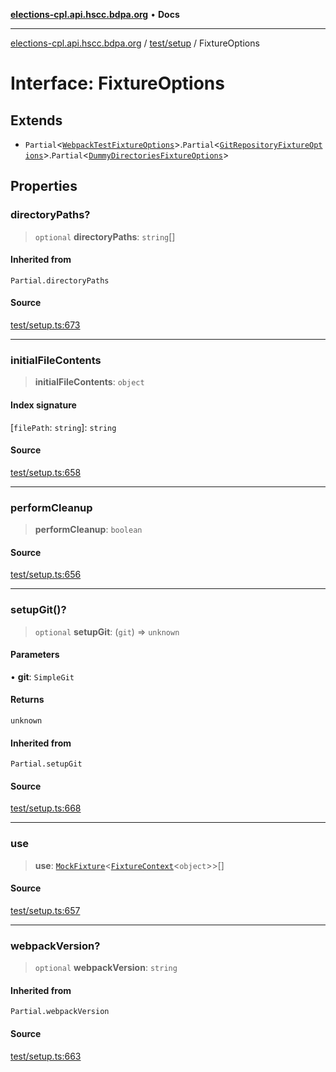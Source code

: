 [**elections-cpl.api.hscc.bdpa.org**](../../../README.md) • **Docs**

***

[elections-cpl.api.hscc.bdpa.org](../../../README.md) / [test/setup](../README.md) / FixtureOptions

# Interface: FixtureOptions

## Extends

- `Partial`\<[`WebpackTestFixtureOptions`](WebpackTestFixtureOptions.md)\>.`Partial`\<[`GitRepositoryFixtureOptions`](GitRepositoryFixtureOptions.md)\>.`Partial`\<[`DummyDirectoriesFixtureOptions`](DummyDirectoriesFixtureOptions.md)\>

## Properties

### directoryPaths?

> `optional` **directoryPaths**: `string`[]

#### Inherited from

`Partial.directoryPaths`

#### Source

[test/setup.ts:673](https://github.com/nhscc/elections_cpl.api.hscc.bdpa.org/blob/46ed5b306a3fd199be2bd28706c3da03542c6da3/test/setup.ts#L673)

***

### initialFileContents

> **initialFileContents**: `object`

#### Index signature

 \[`filePath`: `string`\]: `string`

#### Source

[test/setup.ts:658](https://github.com/nhscc/elections_cpl.api.hscc.bdpa.org/blob/46ed5b306a3fd199be2bd28706c3da03542c6da3/test/setup.ts#L658)

***

### performCleanup

> **performCleanup**: `boolean`

#### Source

[test/setup.ts:656](https://github.com/nhscc/elections_cpl.api.hscc.bdpa.org/blob/46ed5b306a3fd199be2bd28706c3da03542c6da3/test/setup.ts#L656)

***

### setupGit()?

> `optional` **setupGit**: (`git`) => `unknown`

#### Parameters

• **git**: `SimpleGit`

#### Returns

`unknown`

#### Inherited from

`Partial.setupGit`

#### Source

[test/setup.ts:668](https://github.com/nhscc/elections_cpl.api.hscc.bdpa.org/blob/46ed5b306a3fd199be2bd28706c3da03542c6da3/test/setup.ts#L668)

***

### use

> **use**: [`MockFixture`](MockFixture.md)\<[`FixtureContext`](FixtureContext.md)\<`object`\>\>[]

#### Source

[test/setup.ts:657](https://github.com/nhscc/elections_cpl.api.hscc.bdpa.org/blob/46ed5b306a3fd199be2bd28706c3da03542c6da3/test/setup.ts#L657)

***

### webpackVersion?

> `optional` **webpackVersion**: `string`

#### Inherited from

`Partial.webpackVersion`

#### Source

[test/setup.ts:663](https://github.com/nhscc/elections_cpl.api.hscc.bdpa.org/blob/46ed5b306a3fd199be2bd28706c3da03542c6da3/test/setup.ts#L663)
